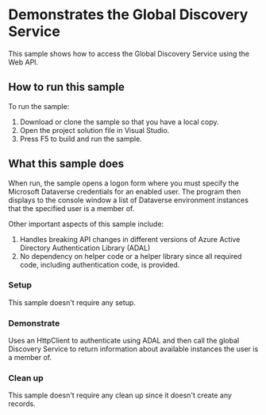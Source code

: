 ﻿# Demonstrates the Global Discovery Service

This sample shows how to access the Global Discovery Service using the Web API.

## How to run this sample

To run the sample:
1. Download or clone the sample so that you have a local copy.
2. Open the project solution file in Visual Studio.
3. Press F5 to build and run the sample.

## What this sample does

When run, the sample opens a logon form where you must specify the Microsoft Dataverse credentials for an enabled user. The program then displays to the console window a list of Dataverse environment instances that the specified user is a member of.

Other important aspects of this sample include:
1. Handles breaking API changes in different versions of Azure Active Directory Authentication Library (ADAL)
1. No dependency on helper code or a helper library since all required code, including authentication code, is provided.

### Setup

This sample doesn't require any setup.


### Demonstrate

Uses an HttpClient to authenticate using ADAL and then call the global Discovery Service to return information about available instances the user is a member of.

### Clean up

This sample doesn't require any clean up since it doesn't create any records.

